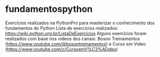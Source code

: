 # fundamentospython
Exercícios realizados na PythonPro para masterizar o conhecimento dos fundamentos do Python
Lista de exercícios realizados: https://wiki.python.org.br/ListaDeExercicios
Alguns exercícios foram realizados com base nos vídeos dos canais: Boson Treinamentos (https://www.youtube.com/@bosontreinamentos) e Curso em Video (https://www.youtube.com/c/CursoemV%C3%ADdeo)
